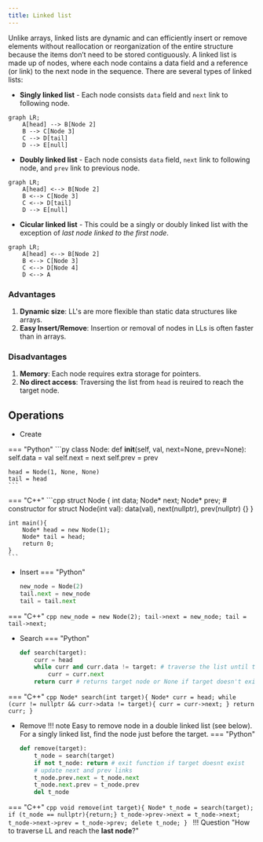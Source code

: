 ```yaml
---
title: Linked list
---
```


Unlike arrays, linked lists are dynamic and can efficiently insert or remove elements without reallocation or reorganization of the entire structure because the items don’t need to be stored contiguously. A linked list is made up of nodes, where each node contains a data field and a reference (or link) to the next node in the sequence.
There are several types of linked lists:

* __Singly linked list__ - Each node consists `data` field and `next` link to following node.
```mermaid
graph LR;
    A[head] --> B[Node 2]
    B --> C[Node 3]
    C --> D[tail]
    D --> E[null]
```
* __Doubly linked list__ - Each node consists `data` field, `next` link to following node, and `prev` link to previous node.
```mermaid
graph LR;
    A[head] <--> B[Node 2]
    B <--> C[Node 3]
    C <--> D[tail]
    D --> E[null]
```

* __Cicular linked list__ - This could be a singly or doubly linked list with the exception of *last node linked to the first node*.
```mermaid
graph LR;
    A[head] <--> B[Node 2]
    B <--> C[Node 3]
    C <--> D[Node 4]
    D <--> A
```


### Advantages
1. __Dynamic size__: LL's are more flexible than static data structures like arrays.
2. __Easy Insert/Remove__: Insertion or removal of nodes in LLs is often faster than in arrays.


### Disadvantages
1. __Memory__: Each node requires extra storage for pointers.
2. __No direct access__: Traversing the list from `head` is reuired to reach the target node.



## Operations

* Create

=== "Python"
    ```py
    class Node:
        def __init__(self, val, next=None, prev=None):
            self.data = val
            self.next = next
            self.prev = prev

    head = Node(1, None, None)
    tail = head
    ```
=== "C++"
    ```cpp
    struct Node {
        int data;
        Node* next;
        Node* prev;
        # constructor for struct
        Node(int val): data(val), next(nullptr), prev(nullptr) {}
    }

    int main(){
        Node* head = new Node(1);
        Node* tail = head;
        return 0;
    }
    ```

* Insert
=== "Python"
    ```py
    new_node = Node(2)
    tail.next = new_node
    tail = tail.next
    ```
=== "C++"
    ```cpp
    new_node = new Node(2);
    tail->next = new_node;
    tail = tail->next;
    ```

* Search
=== "Python"
    ```py
    def search(target):
        curr = head
        while curr and curr.data != target: # traverse the list until target found
            curr = curr.next
        return curr # returns target node or None if target doesn't exist
    ```
=== "C++"
    ```cpp
    Node* search(int target){
        Node* curr = head;
        while (curr != nullptr && curr->data != target){
            curr = curr->next;
        }
        return curr;
    }
    ```

- Remove
!!! note
    Easy to remove node in a double linked list (see below). For a singly linked list, find the node just before the target. 
=== "Python"
    ```py
    def remove(target):
        t_node = search(target)
        if not t_node: return # exit function if target doesnt exist
        # update next and prev links
        t_node.prev.next = t_node.next
        t_node.next.prev = t_node.prev
        del t_node
    ```
=== "C++"
    ```cpp
    void remove(int target){
        Node* t_node = search(target);
        if (t_node == nullptr){return;}
        t_node->prev->next = t_node->next;
        t_node->next->prev = t_node->prev;
        delete t_node;
    }
    ```
!!! Question "How to traverse LL and reach the __last node__?"
    